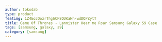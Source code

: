 ```yaml
---
author: tokodab
type: product
featimg: 1Z4Eo3QozrThg6CF8QUKaHh-wdDOPZytT
title: Game Of Thrones - Lannister Hear me Roar Samsung Galaxy S9 Case
tags: [samsung, galaxy, s9]
category: [samsung]
---
```

